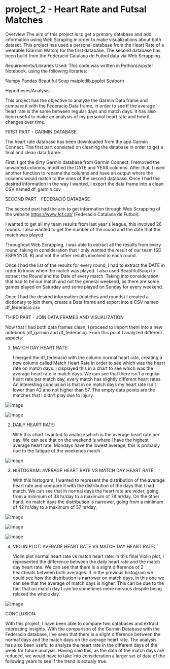 # project_2 - Heart Rate and Futsal Matches

Overview
The aim of this project is to get a primary database and add information using Web Scraping in order to make visualizations about both dataset. 
This project has used a personal database from the Heart Rate of a wearable (Garmin Watch) for the first database. 
The second database has been build from the Federació Catalana de Futbol data via Web Scrapping. 

Requirements/Libraries Used:
This code was written in Python/Jupyter Notebook, using the following libraries:

Numpy
Pandas
Beautiful Soup
matplotlib.pyplot
Seaborn


Hypotheses/Analysis:

This project has the objective to analyze the Garmin Data frame and compare it with the Federacio Data frame, in order to see if the average heart rate is the same between regular days and match days. It has also been useful to make an analysis of my personal heart rate and how it changes over time.

FIRST PART - GARMIN DATABASE

The heart rate database has been downloaded from the app Garmin Connect.
The first part consisted on cleaning the database in order to get a final and clean data frame:

First, I got the dirty Garmin database from Garmin Connect.
I removed the unwanted columns, modified the DATE and YEAR columns. After that, I used another function to rename the columns and have an output where the columns would match to the ones of the second database.
Once I had the desired information in the way I wanted, I export the data frame into a clean CSV named df_garmin.csv


SECOND PART - FEDERACIÓ DATABASE

The second part had the aim to get information through Web Scrapping of the website https://www.fcf.cat/ (Federació Catalana de Futbol).

I wanted to get all my team results from last year's league, this involved 26 rounds. I also wanted to get the number of the round and the date that the match was played. 

Throughout Web Scrapping, I was able to extract all the results from every round, taking in consideration that I only wanted the result of our team (SD ESPANYOL B) and not the other results involved in each round.

Once I had the list of the results for every round, I had to extract the DATE in order to know when the match was played.
I also used BeautifulSoup to extract the Round and the Date of every match. Taking into consideration that had to be our match and not the general weekend, as there are some games played on Saturday and some played on Sunday for every weekend.

Once I had the desired information (matches and rounds) I created a dictionary to join them, create a Data frame and export into a CSV named df_federacio.csv


THIRD PART - JOIN DATA FRAMES AND VISUALIZATION

Now that I had both data frames clean, I proceed to import them into a new notebook (df_garmin and df_federacio). From this point I analyzed different aspects:

1. MATCH DAY HEART RATE: 
    
    I merged the df_federació with the column normal heart rate, creating a new column called Match Heart Rate in order to see which was the heart rate on match days. I displayed this in a chart to see which was the average heart rate in match days. 
    We can see that there isn't a regular heart rate per match day, every match has slightly different heart rates. 
    An interesting conclusion is that in on  match days my heart rate isn't lower than 42 and not higher than 57.
    The empty data points are the matches that I didn't play due to injury.

 ![image](https://github.com/Miquelpg6/project_2/blob/main/images/match_day_heart_evolution.png?raw=true)

 ![image](https://github.com/Miquelpg6/project_2/blob/main/images/matchday_hr_histogram.png?raw=true)



2. DAILY HEART RATE:

    With this chart I wanted to analyze which is the average heart rate per day. 
    We can see that on the weekend is where I have the highest average heart rate. Mondays have the lowest average, this is probably due to the fatigue of the weekends match.

 ![image](https://github.com/Miquelpg6/project_2/blob/main/images/daily_hr.png?raw=true)



3. HISTOGRAM: AVERAGE HEART RATE VS MATCH DAY HEART RATE:

    With this histogram, I wanted to represent the distribution of the average heart rate and compare it with the distribution of the days that I had match. We can see that in normal days the heart rate are wider, going from a minimum of 38 hr/day to a maximum of 78 hr/day. On the other hand, on match days the distribution is narrower, going from a minimum of 42 hr/day to a maximum of 57 hr/day. 

![image](https://github.com/Miquelpg6/project_2/blob/main/images/matchday_hr_histogram.png?raw=true)

 ![image](https://github.com/Miquelpg6/project_2/blob/main/images/normal_hr_histogram.png?raw=true)

 ![image](https://github.com/Miquelpg6/project_2/blob/main/images/normalhr_vs_matchhr.png?raw=true)

4. VIOLIN PLOT: AVERAGE HEART RATE VS MATCH DAY HEART RATE:

    Violin plot normal heart rate vs match heart rate: In this final Violin plot, I represented the difference between the daily heart rate and the match day heart rate. 
    We can see that there is a slight difference of 2 heartbeats between both averages. If in the previous histogram we could see how the distribution is narrower on match days, in this one we can see that the average of match days is higher.
    This can be due to the fact that on match day I can be sometimes more nervous despite being relaxed the whole day.

![image](https://github.com/Miquelpg6/project_2/blob/main/images/violin_chart.png?raw=true)

    
CONCLUSION:

With this project, I have been able to compare two databases and extract interesting insights. With the comparison of the Garmin Database with the Federacio database, I've seen that there is a slight difference between the normal days and the match days on the average heart rate. The analysis has also been useful to analyze the heart rate in the different days of the week for future analysis. 
Having said this, as the data of the match days are reduced, we would have to take into consideration a larger set of data of the following years to see if the trend is actualy true.

